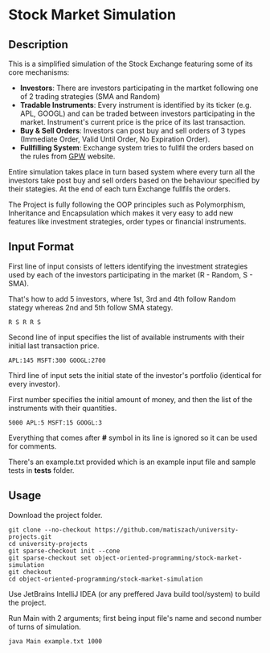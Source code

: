 # Stock Market Simulation

## Description

This is a simplified simulation of the Stock Exchange featuring some of its core mechanisms:
- **Investors**: There are investors participating in the martket following one of 2 trading strategies (SMA and Random)
- **Tradable Instruments**: Every instrument is identified by its ticker (e.g. APL, GOOGL) and can be traded between investors participating in the market. Instrument's current price is the price of its last transaction.
- **Buy & Sell Orders**: Investors can post buy and sell orders of 3 types (Immediate Order, Valid Until Order, No Expiration Order).
- **Fullfilling System**: Exchange system tries to fullfil the orders based on the rules from [GPW](https://www.gpw.pl/pub/images/prezentacje/system_obrotu.pdf) website.

Entire simulation takes place in turn based system where every turn all the investors take post buy and sell orders based on the behaviour specified by their stategies. At the end of each turn Exchange fullfils the orders.

The Project is fully following the OOP principles such as Polymorphism, Inheritance and Encapsulation which makes it very easy to add new features like investment strategies, order types or financial instruments. 

## Input Format

First line of input consists of letters identifying the investment strategies used by each of the investors participating in the market (R - Random, S - SMA).

That's how to add 5 investors, where 1st, 3rd and 4th follow Random stategy whereas 2nd and 5th follow SMA stategy.
```
R S R R S
```

Second line of input specifies the list of available instruments with their initial last transaction price.
```
APL:145 MSFT:300 GOOGL:2700
```

Third line of input sets the initial state of the investor's portfolio (identical for every investor).

First number specifies the initial amount of money, and then the list of the instruments with their quantities.
```
5000 APL:5 MSFT:15 GOOGL:3
```

Everything that comes after **#** symbol in its line is ignored so it can be used for comments.

There's an example.txt provided which is an example input file and sample tests in **tests** folder.

## Usage

Download the project folder.
```
git clone --no-checkout https://github.com/matiszach/university-projects.git
cd university-projects
git sparse-checkout init --cone
git sparse-checkout set object-oriented-programming/stock-market-simulation
git checkout
cd object-oriented-programming/stock-market-simulation
```

Use JetBrains IntelliJ IDEA (or any preffered Java build tool/system) to build the project.

Run Main with 2 arguments; first being input file's name and second number of turns of simulation.
```
java Main example.txt 1000
```
